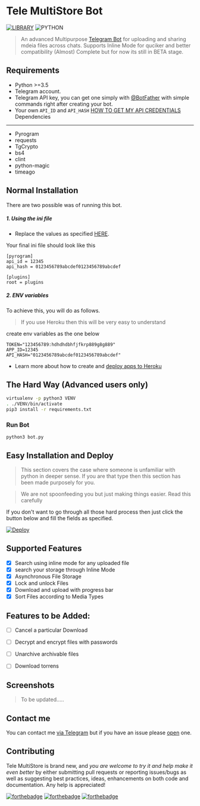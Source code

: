 
# Tele MultiStore Bot
[![LIBRARY](https://img.shields.io/badge/Advanced%20Multipurpose%20Telegram%20Store%20Bot-V0.04-36ade1.svg)](https://docs.pyrogram.ml)
![PYTHON](https://img.shields.io/badge/Python-%3E%3D3.5-8892bf.svg)


> An advanced Multipurpose [Telegram Bot](http://t.me/TeleMultiStoreBot) for uploading and sharing mdeia files across chats. 
> Supports Inline Mode for quciker and better compatibility
> (Almost) Complete but for now its still in BETA stage.

Requirements
---------

* Python >=3.5
* Telegram account.
* Telegram API key, you can get one simply with [@BotFather](https://core.telegram.org/bots#botfather) with simple commands right after creating your bot.
* Your own `API_ID` and `API_HASH` [HOW TO GET MY API CREDENTIALS](https://docs.pyrogram.ml/start/Setup.html#api-keys)
Dependencies
---------
- Pyrogram 
- requests
- TgCrypto
- bs4
- clint
- python-magic
- timeago


Normal Installation
---------

There are two possible was of running this bot.

##### 1. Using the ini file

* Replace the values as specified [HERE](https://docs.pyrogram.ml/start/Setup#api-keys).

Your final ini file should look like this

```
[pyrogram]
api_id = 12345
api_hash = 0123456789abcdef0123456789abcdef

[plugins]
root = plugins

```

##### 2. ENV variables

To achieve this, you will do as follows. 

> If you use Heroku then this will be very easy to understand

create env variables as the one below

```
TOKEN="123456789:hdhdhdbhfjfkrp889g8g889"
APP_ID=12345
API_HASH="0123456789abcdef0123456789abcdef"

```
* Learn more about how to create and [deploy apps to Heroku](https://devcenter.heroku.com/articles/git#for-a-new-heroku-app)


The Hard Way (Advanced users only)
---------

```sh
virtualenv -p python3 VENV
. ./VENV/bin/activate
pip3 install -r requirements.txt
```


### Run Bot

```
python3 bot.py

```


Easy Installation and Deploy
---------

> This section covers the case where someone is unfamiliar with python in deeper sense. If you are that type then this section has been made purposely for you.

> We are not spoonfeeding you but just making things easier. Read this carefully


If you don't want to go through all those hard process then just click the button below and fill the fields as specified.

[![Deploy](https://www.herokucdn.com/deploy/button.svg)](https://heroku.com/deploy?template=https://github.com/Bfaschat/TeleMultiStorebot/tree/glitch)


## Supported Features 


- [x] Search using inline mode for any uploaded file
- [x] search your storage through Inline Mode
- [x] Asynchronous File Storage
- [x] Lock and unlock Files
- [x] Download and upload with progress bar
- [x] Sort Files according to Media Types

## Features to be Added:

- [ ] Cancel a particular Download
- [ ] Decrypt and encrypt files with passwords
- [ ] Unarchive archivable files
- [ ] Download torrens



## Screenshots

> To be updated.....


Contact me
------------
You can contact me [via Telegram](https://telegram.me/bfaschat) but if you have an issue please [open](https://github.com/Bfaschat/TeleMultiStorebot/issues) one.


Contributing
------------

Tele MultiStore is brand new, and *you are welcome to try it and help make it even better* by either submitting pull requests or reporting issues/bugs as well as suggesting best practices, ideas, enhancements on both code and documentation. Any help is appreciated!



[![forthebadge](https://forthebadge.com/images/badges/built-with-love.svg)](https://github.com/Bfaschat/TeleMultiStorebot)
[![forthebadge](https://forthebadge.com/images/badges/for-you.svg)](https://github.com/Bfaschat/TeleMultiStorebot)
[![forthebadge](https://forthebadge.com/images/badges/made-with-python.svg)](https://github.com/Bfaschat/TeleMultiStorebot) 

